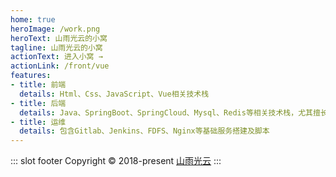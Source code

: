 ```yaml
---
home: true
heroImage: /work.png
heroText: 山雨光云的小窝
tagline: 山雨光云的小窝
actionText: 进入小窝 →
actionLink: /front/vue
features:
- title: 前端
  details: Html、Css、JavaScript、Vue相关技术栈
- title: 后端
  details: Java、SpringBoot、SpringCloud、Mysql、Redis等相关技术栈，尤其擅长多线程相关技术
- title: 运维
  details: 包含Gitlab、Jenkins、FDFS、Nginx等基础服务搭建及脚本
---
```



::: slot footer
Copyright © 2018-present [山雨光云](https://github.com/shanyuguangyun)
:::